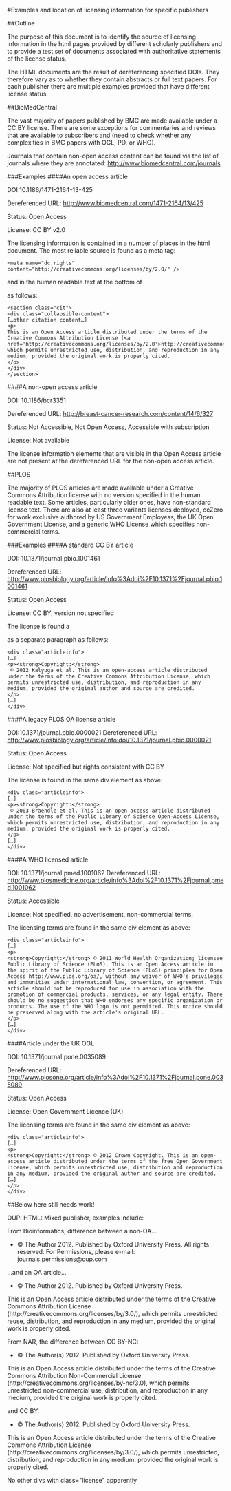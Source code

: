 #Examples and location of licensing information for specific publishers

##Outline

The purpose of this document is to identify the source of licensing information in the html pages provided by different scholarly publishers and to provide a test set of documents associated with authoritative statements of the license status.

The HTML documents are the result of dereferencing specified DOIs. They therefore vary as to whether they contain abstracts or full text papers. For each publisher there are multiple examples provided that have different license status.

##BioMedCentral

The vast majority of papers published by BMC are made available under a CC BY license. There are some exceptions for commentaries and reviews that are available to subscribers and (need to check whether any complexities in BMC papers with OGL, PD, or WHO).

Journals that contain non-open access content can be found via the list of journals where they are annotated: http://www.biomedcentral.com/journals

###Examples
####An open access article

DOI:10.1186/1471-2164-13-425

Dereferenced URL: http://www.biomedcentral.com/1471-2164/13/425

Status: Open Access

License: CC BY v2.0

The licensing information is contained in a number of places in the html document. The most reliable source is found as a meta tag:

	<meta name="dc.rights" content="http://creativecommons.org/licenses/by/2.0/" />and in the human readable text at the bottom of <section class="cit"> as follows:

	<section class="cit">
	<div class="collapsible-content">	[…other citation content…]
	<p>
	This is an Open Access article distributed under the terms of the Creative Commons Attribution License (<a href='http://creativecommons.org/licenses/by/2.0'>http://creativecommons.org/licenses/by/2.0</a>), which permits unrestricted use, distribution, and reproduction in any medium, provided the original work is properly cited.
	</p>
	</div>
	</section>

####A non-open access article

DOI: 10.1186/bcr3351

Dereferenced URL: http://breast-cancer-research.com/content/14/6/327

Status: Not Accessible, Not Open Access, Accessible with subscription

License: Not available
The license information elements that are visible in the Open Access article are not present at the dereferenced URL for the non-open access article.

##PLOS


The majority of PLOS articles are made available under a Creative Commons Attribution license with no version specified in the human readable text. Some articles, particularly older ones, have non-standard license text. There are also at least three variants licenses deployed, ccZero for work exclusive authored by US Government Employess, the UK Open Government License, and a generic WHO License which specifies non-commercial terms.

###Examples
####A standard CC BY article

DOI: 10.1371/journal.pbio.1001461

Dereferenced URL: http://www.plosbiology.org/article/info%3Adoi%2F10.1371%2Fjournal.pbio.1001461

Status: Open Access

License: CC BY, version not specified

The license is found a <div class="articleinfo"> as a separate paragraph as follows:

	<div class="articleinfo">
	[…]
	<p><strong>Copyright:</strong>
	 © 2012 Kalyuga et al. This is an open-access article distributed under the terms of the Creative Commons Attribution License, which permits unrestricted use, distribution, and reproduction in any medium, provided the original author and source are credited.
	</p>
	[…]
	</div>

####A legacy PLOS OA license article

DOI:10.1371/journal.pbio.0000021
Dereferenced URL: http://www.plosbiology.org/article/info:doi/10.1371/journal.pbio.0000021

Status: Open Access

License: Not specified but rights consistent with CC BY

The license is found in the same div element as above:

	<div class="articleinfo">
	[…]
	<p><strong>Copyright:</strong>
	 © 2003 Braendle et al. This is an open-access article distributed under the terms of the Public Library of Science Open-Access License, which permits unrestricted use, distribution, and reproduction in any medium, provided the original work is properly cited.
	</p>
	[…]
	</div>

####A WHO licensed article

DOI: 10.1371/journal.pmed.1001062
Dereferenced URL: http://www.plosmedicine.org/article/info%3Adoi%2F10.1371%2Fjournal.pmed.1001062

Status: Accessible

License: Not specified, no advertisement, non-commercial terms.

The licensing terms are found in the same div element as above:

	<div class="articleinfo">
	[…]
	<p>
	<strong>Copyright:</strong> © 2011 World Health Organization; licensee Public Library of Science (PLoS). This is an Open Access article in the spirit of the Public Library of Science (PLoS) principles for Open Access http://www.plos.org/oa/, without any waiver of WHO's privileges and immunities under international law, convention, or agreement. This article should not be reproduced for use in association with the promotion of commercial products, services, or any legal entity. There should be no suggestion that WHO endorses any specific organization or products. The use of the WHO logo is not permitted. This notice should be preserved along with the article's original URL.
	</p>
	[…]
	</div>

####Article under the UK OGL

DOI: 10.1371/journal.pone.0035089

Dereferenced URL: http://www.plosone.org/article/info%3Adoi%2F10.1371%2Fjournal.pone.0035089

Status: Open Access

License: Open Government Licence (UK)

The licensing terms are found in the same div element as above:

	<div class="articleinfo">
	[…]
	<p>
	<strong>Copyright:</strong> © 2012 Crown Copyright. This is an open-access article distributed under the terms of the free Open Government License, which permits unrestricted use, distribution and reproduction in any medium, provided the original author and source are credited.
	[…]
	</p>
	</div>


##Below here still needs work!	

OUP:
HTML:
Mixed publisher, examples include:

From Bioinformatics, difference between a non-OA...
<ul class="copyright-statement">
                  <li class="fn" id="copyright-statement-1">© The Author 2012. Published by Oxford University Press. All rights reserved. For Permissions, please e-mail: journals.permissions@oup.com</li>
               </ul>

…and an OA article...

<ul class="copyright-statement">
                  <li class="fn" id="copyright-statement-1">© The Author 2012. Published by Oxford University Press.</li>
               </ul>
               <div class="license" id="license-1">
                  <p id="p-2">This is an Open Access article distributed under the terms of the Creative Commons Attribution License (http://creativecommons.org/licenses/by/3.0/),
                     which permits unrestricted reuse, distribution, and reproduction in any medium, provided the original work is properly cited.
                  </p>
               </div>

From NAR, the difference between CC BY-NC:
<ul class="copyright-statement">
                  <li class="fn" id="copyright-statement-1">© The Author(s) 2012. Published by Oxford University Press.</li>
               </ul>
               <div class="license" id="license-1">
                  <p id="p-1">This is an Open Access article distributed under the terms of the Creative Commons Attribution Non-Commercial License (http://creativecommons.org/licenses/by-nc/3.0),
                     which permits unrestricted non-commercial use, distribution, and reproduction in any medium, provided the original work is
                     properly cited.
                  </p>
               </div>

and CC BY:
<ul class="copyright-statement">
                  <li class="fn" id="copyright-statement-1">© The Author(s) 2012. Published by Oxford University Press.</li>
               </ul>
               <div class="license" id="license-1">
                  <p id="p-1">This is an Open Access article distributed under the terms of the Creative Commons Attribution License (http://creativecommons.org/licenses/by/3.0/),
                     which permits unrestricted, distribution, and reproduction in any medium, provided the original work is properly cited.
                  </p>
               </div>

No other divs with class="license" apparently



